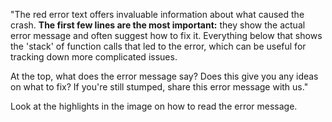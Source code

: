 "The red error text offers invaluable information about what caused the crash. **The first few lines are the most important:** they show the actual error message and often suggest how to fix it. Everything below that shows the 'stack' of function calls that led to the error, which can be useful for tracking down more complicated issues.

At the top, what does the error message say? Does this give you any ideas on what to fix?
If you're still stumped, share this error message with us."

Look at the highlights in the image on how to read the error message.